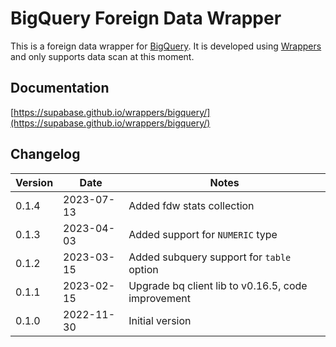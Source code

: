 # BigQuery Foreign Data Wrapper

This is a foreign data wrapper for [BigQuery](https://cloud.google.com/bigquery). It is developed using [Wrappers](https://github.com/supabase/wrappers) and only supports data scan at this moment.

## Documentation

[https://supabase.github.io/wrappers/bigquery/](https://supabase.github.io/wrappers/bigquery/)


## Changelog

| Version | Date       | Notes                                                |
| ------- | ---------- | ---------------------------------------------------- |
| 0.1.4   | 2023-07-13 | Added fdw stats collection                           |
| 0.1.3   | 2023-04-03 | Added support for `NUMERIC` type                     |
| 0.1.2   | 2023-03-15 | Added subquery support for `table` option            |
| 0.1.1   | 2023-02-15 | Upgrade bq client lib to v0.16.5, code improvement   |
| 0.1.0   | 2022-11-30 | Initial version                                      |
